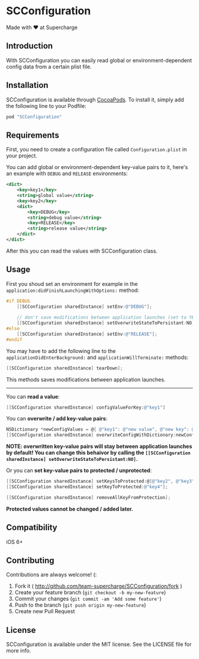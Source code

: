# SCConfiguration

Made with ♥︎ at Supercharge

## Introduction

With SCConfiguration you can easily read global or environment-dependent config data from a certain plist file.

## Installation

SCConfiguration is available through [CocoaPods](http://cocoapods.org). To install it, simply add the following line to your Podfile:

```ruby
pod "SCConfiguration"
```

## Requirements

First, you need to create a configuration file called `Configuration.plist` in your project.

You can add global or environment-dependent key-value pairs to it, here's an example with `DEBUG` and `RELEASE` environments:

```xml
<dict>
	<key>key1</key>
	<string>global value</string>
	<key>key2</key>
	<dict>
		<key>DEBUG</key>
		<string>debug value</string>
		<key>RELEASE</key>
		<string>release value</string>
	</dict>
</dict>
```

After this you can read the values with SCConfiguration class.

## Usage

First you shoud set an environment for example in the `application:didFinishLaunchingWithOptions:` method:

```objective-c
#if DEBUG
    [[SCConfiguration sharedInstance] setEnv:@"DEBUG"];
    
    // don't save modifications between application launches (set to YES by default)
    [[SCConfiguration sharedInstance] setOverwriteStateToPersistant:NO];
#else
    [[SCConfiguration sharedInstance] setEnv:@"RELEASE"];
#endif
```

You may have to add the following line to the `applicationDidEnterBackground:` and `applicationWillTerminate:` methods:

```objective-c
[[SCConfiguration sharedInstance] tearDown];
```

This methods saves modifications between application launches.

---

You can **read a value**:

```objective-c
[[SCConfiguration sharedInstance] configValueForKey:@"key1"]
```

You can **overwrite / add key-value pairs**:

```objective-c
NSDictionary *newConfigValues = @{ @"key1": @"new value", @"new key": @"new value" };
[[SCConfiguration sharedInstance] overwriteConfigWithDictionary:newConfigValues];
```

**NOTE: overwritten key-value pairs will stay between application launches by default! You can change this behaivor by calling the `[[SCConfiguration sharedInstance] setOverwriteStateToPersistant:NO]`.**

Or you can **set key-value pairs to protected / unprotected**:

```objective-c
[[SCConfiguration sharedInstance] setKeysToProtected:@[@"key2", @"key3"]];
[[SCConfiguration sharedInstance] setKeyToProtected:@"key4"];

[[SCConfiguration sharedInstance] removeAllKeyFromProtection];
```

**Protected values cannot be changed / added later.**

## Compatibility

iOS 6+

## Contributing

Contributions are always welcome! (:

1. Fork it ( http://github.com/team-supercharge/SCConfiguration/fork )
2. Create your feature branch (`git checkout -b my-new-feature`)
3. Commit your changes (`git commit -am 'Add some feature'`)
4. Push to the branch (`git push origin my-new-feature`)
5. Create new Pull Request

## License

SCConfiguration is available under the MIT license. See the LICENSE file for more info.
